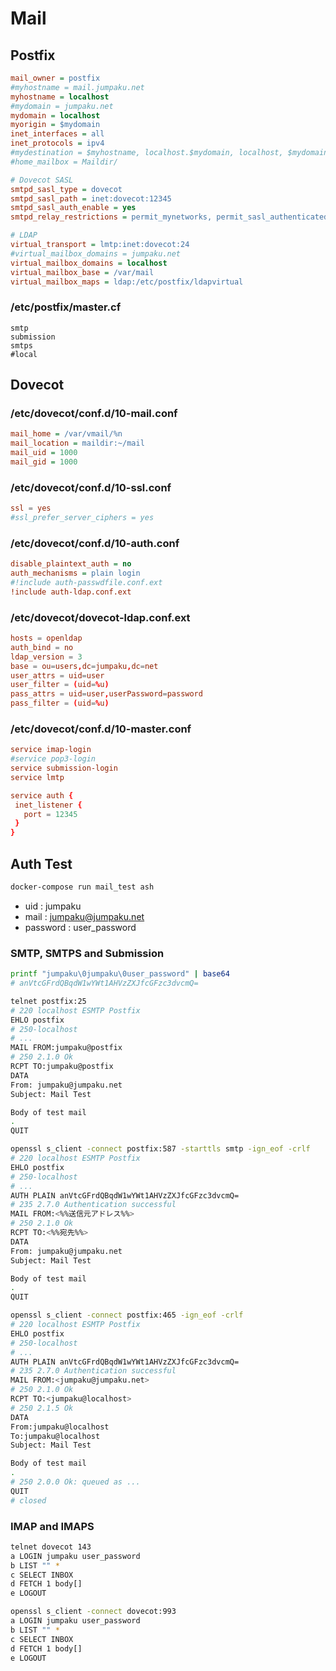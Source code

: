 # Mail

## Postfix

```ini
mail_owner = postfix
#myhostname = mail.jumpaku.net
myhostname = localhost
#mydomain = jumpaku.net
mydomain = localhost
myorigin = $mydomain
inet_interfaces = all
inet_protocols = ipv4
#mydestination = $myhostname, localhost.$mydomain, localhost, $mydomain
#home_mailbox = Maildir/

# Dovecot SASL
smtpd_sasl_type = dovecot
smtpd_sasl_path = inet:dovecot:12345
smtpd_sasl_auth_enable = yes
smtpd_relay_restrictions = permit_mynetworks, permit_sasl_authenticated, reject_unauth_destination

# LDAP
virtual_transport = lmtp:inet:dovecot:24
#virtual_mailbox_domains = jumpaku.net
virtual_mailbox_domains = localhost
virtual_mailbox_base = /var/mail
virtual_mailbox_maps = ldap:/etc/postfix/ldapvirtual
```

### /etc/postfix/master.cf

```
smtp
submission
smtps
#local
```

## Dovecot

### /etc/dovecot/conf.d/10-mail.conf

```ini
mail_home = /var/vmail/%n
mail_location = maildir:~/mail
mail_uid = 1000
mail_gid = 1000
```
### /etc/dovecot/conf.d/10-ssl.conf

```conf
ssl = yes
#ssl_prefer_server_ciphers = yes
```

### /etc/dovecot/conf.d/10-auth.conf

```ini
disable_plaintext_auth = no
auth_mechanisms = plain login
#!include auth-passwdfile.conf.ext
!include auth-ldap.conf.ext
```

### /etc/dovecot/dovecot-ldap.conf.ext

```conf
hosts = openldap
auth_bind = no
ldap_version = 3
base = ou=users,dc=jumpaku,dc=net
user_attrs = uid=user
user_filter = (uid=%u)
pass_attrs = uid=user,userPassword=password
pass_filter = (uid=%u)
```

### /etc/dovecot/conf.d/10-master.conf

```conf
service imap-login
#service pop3-login
service submission-login
service lmtp

service auth {
 inet_listener {
   port = 12345
 }
}
```

## Auth Test

```sh
docker-compose run mail_test ash
```

* uid : jumpaku
* mail : jumpaku@jumpaku.net
* password : user_password

### SMTP, SMTPS and Submission

```sh
printf "jumpaku\0jumpaku\0user_password" | base64
# anVtcGFrdQBqdW1wYWt1AHVzZXJfcGFzc3dvcmQ=
```


```sh
telnet postfix:25
# 220 localhost ESMTP Postfix
EHLO postfix
# 250-localhost
# ...
MAIL FROM:jumpaku@postfix
# 250 2.1.0 Ok
RCPT TO:jumpaku@postfix
DATA
From: jumpaku@jumpaku.net
Subject: Mail Test

Body of test mail
.
QUIT
```

```sh
openssl s_client -connect postfix:587 -starttls smtp -ign_eof -crlf
# 220 localhost ESMTP Postfix
EHLO postfix
# 250-localhost
# ...
AUTH PLAIN anVtcGFrdQBqdW1wYWt1AHVzZXJfcGFzc3dvcmQ=
# 235 2.7.0 Authentication successful
MAIL FROM:<%%送信元アドレス%%>
# 250 2.1.0 Ok
RCPT TO:<%%宛先%%>
DATA
From: jumpaku@jumpaku.net
Subject: Mail Test

Body of test mail
.
QUIT
```

```sh
openssl s_client -connect postfix:465 -ign_eof -crlf
# 220 localhost ESMTP Postfix
EHLO postfix
# 250-localhost
# ...
AUTH PLAIN anVtcGFrdQBqdW1wYWt1AHVzZXJfcGFzc3dvcmQ=
# 235 2.7.0 Authentication successful
MAIL FROM:<jumpaku@jumpaku.net>
# 250 2.1.0 Ok
RCPT TO:<jumpaku@localhost>
# 250 2.1.5 Ok
DATA
From:jumpaku@localhost
To:jumpaku@localhost
Subject: Mail Test

Body of test mail
.
# 250 2.0.0 Ok: queued as ...
QUIT
# closed
```

### IMAP and IMAPS

```sh
telnet dovecot 143
a LOGIN jumpaku user_password
b LIST "" *
c SELECT INBOX
d FETCH 1 body[]
e LOGOUT
```

```sh
openssl s_client -connect dovecot:993
a LOGIN jumpaku user_password
b LIST "" *
c SELECT INBOX
d FETCH 1 body[]
e LOGOUT
```